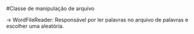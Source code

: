 #Classe de manipulação de arquivo

-> WordFileReader: Responsável por ler palavras no arquivo de palavras e escolher uma aleatória.